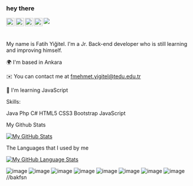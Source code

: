 ### hey there 
<a href="https://www.instagram.com/abhisheknaiidu/">
  <img align="left" alt="Abhishek's Instagram" width="22px" src="https://raw.githubusercontent.com/hussainweb/hussainweb/main/icons/instagram.png" />
</a>
<a href="https://discord.gg/XTW52Kt">
  <img align="left" alt="Abhishek's Discord" width="22px" src="https://raw.githubusercontent.com/peterthehan/peterthehan/master/assets/discord.svg" />
</a>
<a href="https://twitter.com/abhisheknaiidu">
  <img align="left" alt="Abhishek Naidu | Twitter" width="22px" src="https://raw.githubusercontent.com/peterthehan/peterthehan/master/assets/twitter.svg" />
</a>
<a href="https://www.linkedin.com/in/abhisheknaiidu/">
  <img align="left" alt="Abhishek's LinkedIN" width="22px" src="https://raw.githubusercontent.com/peterthehan/peterthehan/master/assets/linkedin.svg" />
</a>

![](https://visitor-badge.glitch.me/badge?page_id=abhisheknaiidu.abhisheknaiidu)

<br />



My name is Fatih Yiğitel. I'm a Jr. Back-end developer who is still learning and improving himself.

🌍 I'm based in Ankara

✉️ You can contact me at fmehmet.yigitel@tedu.edu.tr

🧠 I'm learning JavaScript

Skills:

Java Php C# HTML5 CSS3 Bootstrap JavaScript

My Github Stats

[![My GitHub Stats](https://github-readme-stats.vercel.app/api/?username=fthygtl&count_private=true&theme=tokyonight&showicons=true)]()

The Languages that I used by me

[![My GitHub Language Stats](https://github-readme-stats.vercel.app/api/top-langs/?username=fthygtl&langs_count=5&theme=tokyonight)]()

![image](https://user-images.githubusercontent.com/70219430/189877712-48f52382-d231-44f7-bce5-36270910c962.png)
![image](https://user-images.githubusercontent.com/70219430/189877776-6a7bbd84-ef5b-4947-84ba-85635db93866.png)
![image](https://user-images.githubusercontent.com/70219430/189877793-351dc532-b132-4cff-a2f6-e11ac788e348.png)
![image](https://user-images.githubusercontent.com/70219430/189877826-3a6929bf-a051-4016-9565-04ebc1fd66a0.png)
![image](https://user-images.githubusercontent.com/70219430/189877855-789e3b19-dadf-497f-93d9-0bd92bb59293.png)
![image](https://user-images.githubusercontent.com/70219430/189877911-f2ad89b7-7056-4a15-b54e-6275622b3b7c.png)
![image](https://user-images.githubusercontent.com/70219430/189877952-84031b56-77b6-4b6f-84d8-8ed5a45c8c5d.png)
![image](https://user-images.githubusercontent.com/70219430/189877875-5e17e251-142e-47f9-b02f-b5fd5961e66c.png)
//bakfsn
